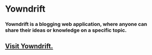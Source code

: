 # Yowndrift

### Yowndrift is a blogging web application, where anyone can share their ideas or knowledge on a specific topic.

## [Visit Yowndrift.](https://yowndrift.herokuapp.com/home)